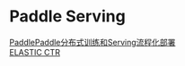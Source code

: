 # Paddle Serving

[PaddlePaddle分布式训练和Serving流程化部署](./doc/DEPLOY.md)  
[ELASTIC CTR](./doc/ELASTIC_CTR.md)
